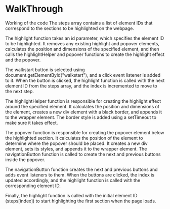 # WalkThrough 


Working of the code 
The steps array contains a list of element IDs that correspond to the sections to be highlighted on the webpage.

The highlight function takes an id parameter, which specifies the element ID to be highlighted. It removes any existing highlight and popover elements, calculates the position and dimensions of the specified element, and then calls the highlightHelper and popover functions to create the highlight effect and the popover.

The walkstart button is selected using document.getElementById("walkstart"), and a click event listener is added to it. When the button is clicked, the highlight function is called with the next element ID from the steps array, and the index is incremented to move to the next step.

The highlightHelper function is responsible for creating the highlight effect around the specified element. It calculates the position and dimensions of the element, creates a new div element with a black border, and appends it to the wrapper element. The border style is added using a setTimeout to make sure it takes effect.

The popover function is responsible for creating the popover element below the highlighted section. It calculates the position of the element to determine where the popover should be placed. It creates a new div element, sets its styles, and appends it to the wrapper element. The navigationButton function is called to create the next and previous buttons inside the popover.

The navigationButton function creates the next and previous buttons and adds event listeners to them. When the buttons are clicked, the index is updated accordingly, and the highlight function is called with the corresponding element ID.

Finally, the highlight function is called with the initial element ID (steps[index]) to start highlighting the first section when the page loads.